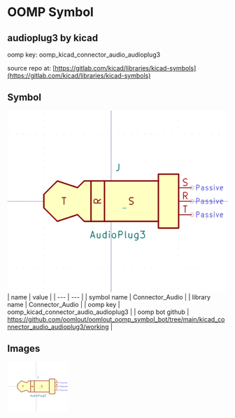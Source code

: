# OOMP Symbol  
## audioplug3  by kicad  
  
oomp key: oomp_kicad_connector_audio_audioplug3  
  
source repo at: [https://gitlab.com/kicad/libraries/kicad-symbols](https://gitlab.com/kicad/libraries/kicad-symbols)  
## Symbol  
  
[![working.png](working_600.png)](working.png)  
| name | value | 
| --- | --- | 
| symbol name | Connector_Audio | 
| library name | Connector_Audio | 
| oomp key | oomp_kicad_connector_audio_audioplug3 | 
| oomp bot github | https://github.com/oomlout/oomlout_oomp_symbol_bot/tree/main/kicad_connector_audio_audioplug3/working | 
## Images  
  
[![working.png](working_140.png)](working.png)  
